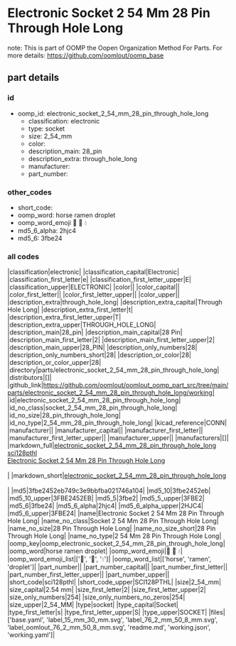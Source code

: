 # Electronic Socket 2 54 Mm 28 Pin Through Hole Long  

note: This is part of OOMP the Oopen Organization Method For Parts. For more details: https://github.com/oomlout/oomp_base

##  part details





### id
* oomp_id: electronic_socket_2_54_mm_28_pin_through_hole_long
  * classification: electronic
  * type: socket
  * size: 2_54_mm
  * color: 
  * description_main: 28_pin
  * description_extra: through_hole_long
  * manufacturer: 
  * part_number: 

### other_codes
* short_code: 
* oomp_word: horse ramen droplet
* oomp_word_emoji :horse: :ramen: :droplet:
* md5_6_alpha: 2hjc4
* md5_6: 3fbe24

### all codes 
|classification|electronic|
|classification_capital|Electronic|
|classification_first_letter|e|
|classification_first_letter_upper|E|
|classification_upper|ELECTRONIC|
|color||
|color_capital||
|color_first_letter||
|color_first_letter_upper||
|color_upper||
|description_extra|through_hole_long|
|description_extra_capital|Through Hole Long|
|description_extra_first_letter|t|
|description_extra_first_letter_upper|T|
|description_extra_upper|THROUGH_HOLE_LONG|
|description_main|28_pin|
|description_main_capital|28 Pin|
|description_main_first_letter|2|
|description_main_first_letter_upper|2|
|description_main_upper|28_PIN|
|description_only_numbers|28|
|description_only_numbers_short|28|
|description_or_color|28|
|description_or_color_upper|28|
|directory|parts/electronic_socket_2_54_mm_28_pin_through_hole_long|
|distributors|[]|
|github_link|https://github.com/oomlout/oomlout_oomp_part_src/tree/main/parts/electronic_socket_2_54_mm_28_pin_through_hole_long/working|
|id|electronic_socket_2_54_mm_28_pin_through_hole_long|
|id_no_class|socket_2_54_mm_28_pin_through_hole_long|
|id_no_size|28_pin_through_hole_long|
|id_no_type|2_54_mm_28_pin_through_hole_long|
|kicad_reference|CONN|
|manufacturer||
|manufacturer_capital||
|manufacturer_first_letter||
|manufacturer_first_letter_upper||
|manufacturer_upper||
|manufacturers|[]|
|markdown_full|[electronic_socket_2_54_mm_28_pin_through_hole_long](https://github.com/oomlout/oomlout_oomp_part_src/tree/main/parts/electronic_socket_2_54_mm_28_pin_through_hole_long/working)<br>[sci128pthl](https://github.com/oomlout/oomlout_oomp_part_src/tree/main/parts/electronic_socket_2_54_mm_28_pin_through_hole_long/working)<br>[Electronic Socket 2 54 Mm 28 Pin Through Hole Long](https://github.com/oomlout/oomlout_oomp_part_src/tree/main/parts/electronic_socket_2_54_mm_28_pin_through_hole_long/working)<br><br>|
|markdown_short|[electronic_socket_2_54_mm_28_pin_through_hole_long](https://github.com/oomlout/oomlout_oomp_part_src/tree/main/parts/electronic_socket_2_54_mm_28_pin_through_hole_long/working)<br><br>|
|md5|3fbe2452eb749c3e9bbfba021746a104|
|md5_10|3fbe2452eb|
|md5_10_upper|3FBE2452EB|
|md5_5|3fbe2|
|md5_5_upper|3FBE2|
|md5_6|3fbe24|
|md5_6_alpha|2hjc4|
|md5_6_alpha_upper|2HJC4|
|md5_6_upper|3FBE24|
|name|Electronic Socket 2 54 Mm 28 Pin Through Hole Long|
|name_no_class|Socket 2 54 Mm 28 Pin Through Hole Long|
|name_no_size|28 Pin Through Hole Long|
|name_no_size_short|28 Pin Through Hole Long|
|name_no_type|2 54 Mm 28 Pin Through Hole Long|
|oomp_key|oomp_electronic_socket_2_54_mm_28_pin_through_hole_long|
|oomp_word|horse ramen droplet|
|oomp_word_emoji|:horse: :ramen: :droplet:|
|oomp_word_emoji_list|[':horse:', ':ramen:', ':droplet:']|
|oomp_word_list|['horse', 'ramen', 'droplet']|
|part_number||
|part_number_capital||
|part_number_first_letter||
|part_number_first_letter_upper||
|part_number_upper||
|short_code|sci128pthl|
|short_code_upper|SCI128PTHL|
|size|2_54_mm|
|size_capital|2.54 mm|
|size_first_letter|2|
|size_first_letter_upper|2|
|size_only_numbers|254|
|size_only_numbers_no_zeros|254|
|size_upper|2_54_MM|
|type|socket|
|type_capital|Socket|
|type_first_letter|s|
|type_first_letter_upper|S|
|type_upper|SOCKET|
|files|['base.yaml', 'label_15_mm_30_mm.svg', 'label_76_2_mm_50_8_mm.svg', 'label_oomlout_76_2_mm_50_8_mm.svg', 'readme.md', 'working.json', 'working.yaml']|
